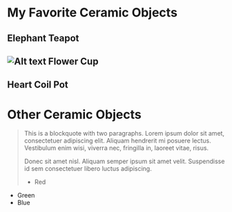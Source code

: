 My Favorite Ceramic Objects
=============
Elephant Teapot
-------------
![Alt text](https://imgur.com/hzva5wY)
Flower Cup
-------------
Heart Coil Pot
-------------

Other Ceramic Objects
=============


> This is a blockquote with two paragraphs. Lorem ipsum dolor sit amet,
> consectetuer adipiscing elit. Aliquam hendrerit mi posuere lectus.
> Vestibulum enim wisi, viverra nec, fringilla in, laoreet vitae, risus.
> 
> Donec sit amet nisl. Aliquam semper ipsum sit amet velit. Suspendisse
> id sem consectetuer libero luctus adipiscing.
> *   Red
*   Green
*   Blue

